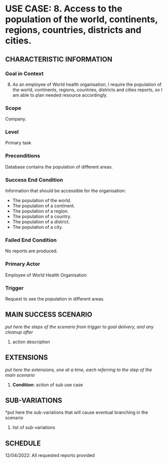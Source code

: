 # USE CASE: 8. Access to the population of the world, continents, regions, countries, districts and cities.

## CHARACTERISTIC INFORMATION

### Goal in Context

8. As an employee of World health organisation, I require the population of the world, continents, regions, countries, districts and cities reports, so I am able to plan needed resource accordingly.

### Scope

Company.

### Level

Primary task

### Preconditions

Database contains the population of different areas.

### Success End Condition

Information that should be accessible for the organisation:
- The population of the world.
- The population of a continent.
- The population of a region.
- The population of a country.
- The population of a district.
- The population of a city.

### Failed End Condition

No reports are produced.

### Primary Actor

Employee of World Health Organisation

### Trigger

Request to see the population in different areas.

## MAIN SUCCESS SCENARIO

*put here the steps of the scenario from trigger to goal delivery, and any cleanup after*

1. action description

## EXTENSIONS

*put here the extensions, one at a time, each referring to the step of the main scenario*

1. **Condition**: action of sub use case

## SUB-VARIATIONS

*put here the sub-variations that will cause eventual branching in the scenario

1. list of sub-variations

## SCHEDULE

12/04/2022: All requested reports provided 